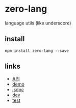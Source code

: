 zero-lang
====================

language utils (like underscore)

## install

```shell
npm install zero-lang --save
```

## links

* [API](./doc/api.md)
* [demo](./demo)
* [jsdoc](./doc/jsdoc)
* [dev](./doc/dev.md)
* [test](./spec)

